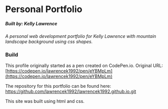 # Personal Portfolio

##### Built by: Kelly Lawrence

_A personal web development portfolio for Kelly Lawrence with mountain landscape background using css shapes._

### Build

This profile originally started as a pen created on CodePen.io. Original URL: [https://codepen.io/lawrencek1992/pen/eYBMpLm](https://codepen.io/lawrencek1992/pen/eYBMpLm) 

The repository for this portfolio can be found here: https://github.com/lawrencek1992/lawrencek1992.github.io.git

This site was built using html and css. 




